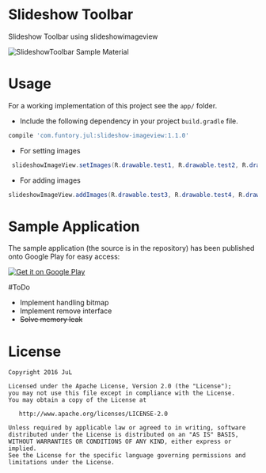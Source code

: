 # Slideshow Toolbar
Slideshow Toolbar using slideshowimageview


![SlideshowToolbar Sample Material](https://raw.githubusercontent.com/JuL1205/SlideshowToolbar/master/images/screen.gif)


 
# Usage

For a working implementation of this project see the `app/` folder.

* Include the following dependency in your project `build.gradle` file.

```groovy
compile 'com.funtory.jul:slideshow-imageview:1.1.0'
```
* For setting images
```java
 slideshowImageView.setImages(R.drawable.test1, R.drawable.test2, R.drawable.test3);
```

* For adding images
```java
slideshowImageView.addImages(R.drawable.test3, R.drawable.test4, R.drawable.test5);
```

# Sample Application
The sample application (the source is in the repository) has been published onto Google Play for easy access:

[![Get it on Google Play](https://raw.githubusercontent.com/JuL1205/SlideshowToolbar/master/images/googleplay.png)](https://play.google.com/store/apps/details?id=com.funtory.slideshowapp)

#ToDo
* Implement handling bitmap
* Implement remove interface
* ~~Solve memory leak~~


# License

    Copyright 2016 JuL

    Licensed under the Apache License, Version 2.0 (the "License");
    you may not use this file except in compliance with the License.
    You may obtain a copy of the License at

       http://www.apache.org/licenses/LICENSE-2.0

    Unless required by applicable law or agreed to in writing, software
    distributed under the License is distributed on an "AS IS" BASIS,
    WITHOUT WARRANTIES OR CONDITIONS OF ANY KIND, either express or implied.
    See the License for the specific language governing permissions and
    limitations under the License.
